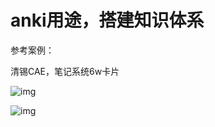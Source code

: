 # anki用途，搭建知识体系

参考案例：

清锡CAE，笔记系统6w卡片

![img](https://tc8483.oss-cn-beijing.aliyuncs.com/img/v2-f41f99c0b2ab53e4a1385a7b78ebb1fe_r.jpg)

![img](https://tc8483.oss-cn-beijing.aliyuncs.com/img/v2-447b7859152e2d5403346c011d148864_r.jpg)